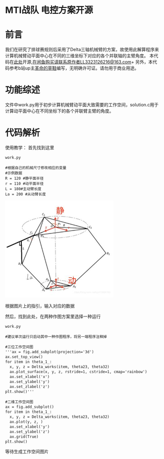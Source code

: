# MTI战队 电控方案开源

# 前言
  我们在研究了排球赛规则后采用了Delta三轴机械臂的方案，故使用此解算程序来计算机械臂动平面中心在不同的三维坐标下对应的各个并联轴的主臂角度。
  本代码在[此处](https://github.com/Enecell/CURC-Robocon2025-Volleyball_FJUT)开源,在闲鱼购买请联系原作者LL3323126216@163.com+
  另外，本代码参考b站up主[革命的草鞋](https://space.bilibili.com/389803222?spm_id_from=333.788.upinfo.head.click)编写，无明确许可证。请勿用于商业用途。

# 功能综述
  文件中work.py用于初步计算机械臂动平面大致需要的工作空间，solution.c用于计算动平面中心在不同坐标下的各个并联臂主臂的角度。
  
# 代码解析

使用教学：
首先找到这里
  ```
work.py

#根据自己的机械尺寸修改相应的变量
#示例数据
R = 120 #静平面半径
r = 110 #动平面半径
L = 180#主动臂长度
La = 200 #从动臂长度

  ```
![参考图片](2D8964DFC7AF23494ABF0DBC31225860.jpg)

根据图片上的指引，输入对应的数据

然后，找到此处，在两种作图方案里选择一种运行
  ```
work.py

#建议单次运行只启动其中一种作图程序，将另一端程序注释掉

#三位工作空间图
'''ax = fig.add_subplot(projection='3d')
ax.set_top_view()
for item in theta_1_:
    x, y, z = Delta_works(item, theta23, theta32)
    ax.plot_surface(x, y, z, rstride=1, cstride=1, cmap='rainbow')
    ax.set_xlabel('x')
    ax.set_ylabel('y')
    ax.set_zlabel('z')
plt.show()'''

#二维工作空间图
ax = fig.add_subplot()
for item in theta_1_:
    x, y, z = Delta_works(item, theta23, theta32)
    ax.plot(y, z, )
    ax.set_xlabel('y')
    ax.set_ylabel('z')
    ax.grid(True)
plt.show()
  ```

等待生成工作空间图片
